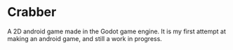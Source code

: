 # Crabber
A 2D android game made in the Godot game engine. It is my first attempt at making an android game, and still a work in progress. 


